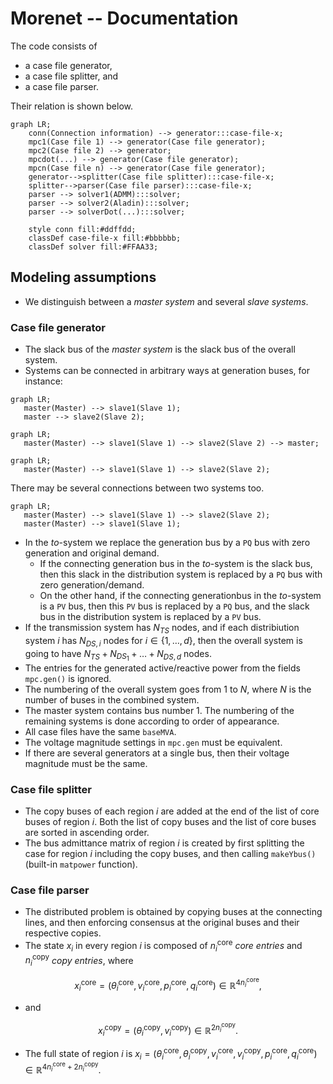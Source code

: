# Morenet -- Documentation

The code consists of
- a case file generator,
- a case file splitter, and
- a case file parser.

Their relation is shown below.

```mermaid
graph LR;
    conn(Connection information) --> generator:::case-file-x;
    mpc1(Case file 1) --> generator(Case file generator);
    mpc2(Case file 2) --> generator;
    mpcdot(...) --> generator(Case file generator);
    mpcn(Case file n) --> generator(Case file generator);
    generator-->splitter(Case file splitter):::case-file-x;
    splitter-->parser(Case file parser):::case-file-x;
    parser --> solver1(ADMM):::solver;
    parser --> solver2(Aladin):::solver;
    parser --> solverDot(...):::solver;

    style conn fill:#ddffdd;
    classDef case-file-x fill:#bbbbbb;
    classDef solver fill:#FFAA33;
```

## Modeling assumptions
- We distinguish between a *master system* and several *slave systems*. 
### Case file generator
- The slack bus of the *master system* is the slack bus of the overall system. 
- Systems can be connected in arbitrary ways at generation buses, for instance:
```mermaid
graph LR;
   master(Master) --> slave1(Slave 1);
   master --> slave2(Slave 2);
```
```mermaid
graph LR;
   master(Master) --> slave1(Slave 1) --> slave2(Slave 2) --> master;
```
```mermaid
graph LR;
   master(Master) --> slave1(Slave 1) --> slave2(Slave 2);
```
There may be several connections between two systems too.
```mermaid
graph LR;
   master(Master) --> slave1(Slave 1) --> slave2(Slave 2);
   master(Master) --> slave1(Slave 1);
```
- In the *to*-system we replace the generation bus by a `PQ` bus with zero generation and original demand.
  - If the connecting generation bus in the *to*-system is the slack bus, then this slack in the distribution system is replaced by a `PQ` bus with zero generation/demand.
  - On the other hand, if the connecting generationbus in the *to*-system is a `PV` bus, then this `PV` bus is replaced by a `PQ` bus, and the slack bus in the distribution system is replaced by a `PV` bus.
- If the transmission system has $`N_{TS}`$ nodes, and if each distribiution system $i$ has $`N_{DS, i}`$ nodes for $`i \in \{ 1, \dots, d \}`$, then the overall system is going to have $`N_{TS} + N_{DS_1} + \dots + N_{DS, d}`$ nodes.
- The entries for the generated active/reactive power from the fields `mpc.gen()` is ignored.
- The numbering of the overall system goes from $`1`$ to $`N`$, where $`N`$ is the number of buses in the combined system.
- The master system contains bus number $`1`$. The numbering of the remaining systems is done according to order of appearance.
- All case files have the same `baseMVA`.
- The voltage magnitude settings in `mpc.gen` must be equivalent.
- If there are several generators at a single bus, then their voltage magnitude must be the same. 

### Case file splitter
- The copy buses of each region $`i`$ are added at the end of the list of core buses of region $`i`$. Both the list of copy buses and the list of core buses are sorted in ascending order.
- The bus admittance matrix of region $`i`$ is created by first splitting the case for region $`i`$ including the copy buses, and then calling `makeYbus()` (built-in `matpower` function).

### Case file parser
- The distributed problem is obtained by copying buses at the connecting lines, and then enforcing consensus at the original buses and their respective copies.
- The state $`x_i`$ in every region $`i`$ is composed of $`n_{i}^{\text{core}}`$ *core entries* and $`n_{i}^{\text{copy}}`$ *copy entries*, where
```math
x_{i}^{\text{core}} = ( \theta_i^{\text{core}}, v_i^{\text{core}}, p_i^{\text{core}}, q_i^{\text{core}} ) \in \mathbb{R}^{4 n_{i}^{\text{core}}},
````
- and
```math
x_{i}^{\text{copy}} = ( \theta_i^{\text{copy}}, v_i^{\text{copy}}) \in \mathbb{R}^{2 n_{i}^{\text{copy}}}.
```

- The full state of region $`i`$ is $`x_i = (\theta_i^{\text{core}}, \theta_i^{\text{copy}}, v_i^{\text{core}}, v_i^{\text{copy}}, p_i^{\text{core}}, q_i^{\text{core}}) \in \mathbb{R}^{4 n_i^{\text{core}} + 2 n_i^{\text{copy}}}`$.
